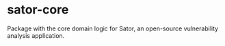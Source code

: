 # sator-core
Package with the core domain logic for Sator, an open-source vulnerability analysis application.
